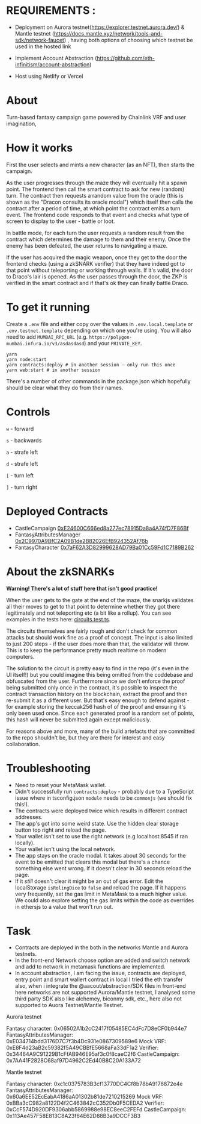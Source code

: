 
# REQUIREMENTS : 

- Deployment on Aurora testnet(https://explorer.testnet.aurora.dev/) & Mantle testnet (https://docs.mantle.xyz/network/tools-and-sdk/network-faucet) , having both options of choosing which testnet be used in the hosted link

- Implement Account Abstraction (https://github.com/eth-infinitism/account-abstraction)

- Host using Netlify or Vercel

# About


Turn-based fantasy campaign game powered by Chainlink VRF and user imagination,



# How it works

First the user selects and mints a new character (as an NFT), then starts the campaign.

As the user progresses through the maze they will eventually hit a spawn point. The frontend then call the smart contract to ask for new (random) turn. The contract then requests a random value from the oracle (this is shown as the "Dracon consults its oracle modal")  which itself then calls the contract after a period of time, at which point the contract emits a turn event. The frontend code responds to that event and checks what type of screen to display to the user - battle or loot.

In battle mode, for each turn the user requests a random result from the contract which determines the damage to them and their enemy. Once the enemy has been defeated, the user returns to navigating a maze.

If the user has acquired the magic weapon, once they get to the door the frontend checks (using a zkSNARK verifier) that they have indeed got to that point without teleporting or working through walls. If it's valid, the door to Draco's lair is opened. As the user passes through the door, the ZKP is verified in the smart contract and if that's ok they can finally battle Draco.

# To get it running

Create a `.env` file and either copy over the values in `.env.local.template` or `.env.testnet.template` depending on which one you're using. You will also need to add `MUMBAI_RPC_URL` (e.g. `https://polygon-mumbai.infura.io/v3/asdasdasd`) and your `PRIVATE_KEY`.

```
yarn
yarn node:start
yarn contracts:deploy # in another session - only run this once
yarn web:start # in another session
```

There's a number of other commands in the package.json which hopefully should be clear what they do from their names.

# Controls

`w` - forward

`s` - backwards

`a` - strafe left

`d` - strafe left

`[` - turn left

`]` - turn right

# Deployed Contracts

- CastleCampaign [0xE24600C666ed8a277ec78915Da8a4A74fD7F86Bf](https://mumbai.polygonscan.com/address/0xE24600C666ed8a277ec78915Da8a4A74fD7F86Bf#code)
- FantasyAttributesManager [0x2C9970A9BfC2A09B1de2B82026EfB924352Af76b](https://mumbai.polygonscan.com/address/0x2C9970A9BfC2A09B1de2B82026EfB924352Af76b#code)
- FantasyCharacter [0x7aF62A3D82999628AD79Ba01Cc59Fd1C7189B262](https://mumbai.polygonscan.com/address/0x7aF62A3D82999628AD79Ba01Cc59Fd1C7189B262#code)

# About the zkSNARKs

**Warning! There's a lot of stuff here that isn't good practice!**

When the user gets to the gate at the end of the maze, the snarkjs validates all their moves to get to that point to determine whether they got there legitimately and not teleporting etc (a bit like a rollup). You can see examples in the tests here: [circuits.test.ts](./circuits/circuits.test.ts).

The circuits themselves are fairly rough and don't check for common attacks but should work fine as a proof of concept. The input is also limited to just 200 steps - if the user does more than that, the validator will throw. This is to keep the performance pretty much realtime on modern computers.

The solution to the circuit is pretty easy to find in the repo (it's even in the UI itself!) but you could imagine this being omitted from the coddebase and obfuscated from the user. Furthermore since we don't enforce the proof being submitted only once in the contract, it's possible to inspect the contract transaction history on the blockchain, extract the proof and then re-submit it as a different user. But that's easy enough to defend against - for example storing the keccak256 hash of of the proof and ensuring it's only been used once. Since each generated proof is a random set of points, this hash will never be submitted again except maliciously.

For reasons above and more, many of the build artefacts that are committed to the repo shouldn't be, but they are there for interest and easy collaboration.

# Troubleshooting


- Need to reset your MetaMask wallet.
- Didn't successfully run `contracts:deploy` - probably due to a TypeScript issue where in tsconfig.json `module` needs to be `commonjs` (we should fix this!).
- The contracts were deployed twice which results in different contract addresses.
- The app's got into some weird state. Use the hidden clear storage button top right and reload the page.
- Your wallet isn't set to use the right network (e.g localhost:8545 if ran locally).
- Your wallet isn't using the local network.
- The app stays on the oracle modal. It takes about 30 seconds for the event to be emitted that clears this modal but there's a chance something else went wrong. If it doesn't clear in 30 seconds reload the page.
- If it _still_ doesn't clear it might be an out of gas error. Edit the localStorage `isRolingDice` to `false` and reload the page. If it happens very frequently, set the gas limit in MetaMask to a much higher value. We could also explore setting the gas limits within the code as overrides in ethersjs to a value that won't run out. 



# Task

- Contracts are deployed in the both in the networks Mantle and Aurora testnets.
- In the front-end Network choose option are added and switch network and add to network in metamask functions are implemented.
- In account abstraction, I am facing the issue, contracts are deployed, entry point and smart wallert contract in local I tried the eth transfer also, when i integrate the @aacout/abstraction/SDK files in front-end here networks are not supported Aurora/Mantle testnet, I analysed some third party SDK also like alchemey, biconmy sdk, etc., here also not supported to Auora Testnet/Mantle Testnet.


Aurora testnet

Fantasy character: 0x06502A1b2cC2417f05485EC4dFc7D8eCF0b944e7
FantasyAttributesManager: 0xE034714bdd3176D7C7f3b4Dc931e0867309589e6
Mock VRF: 0xE8F4d23aB2c59382f5A49CBBfE5668aFa33dF1a2
Verifier: 0x34464A9C91229B1cFfAB946E95af3c0f8caeC2f6
CastleCampaign: 0x7AA41F2828C68af97D4962C2Ed40B8C20A133A72


Mantle testnet

Fantasy character: 0xc1c0375783B3cf13770DC4Cf8b78bA9176872e4e
FantasyAttributesManager: 0x60a6EE52EcEabA4186aA01302b81de7210215269
Mock VRF: 0xBBa3cC982a8122D4f2C463842cC352Db0F5CEDA2
Verifier: 0xCcF574D920DF9306abb5869988e98EC8eeC2FEFd
CastleCampaign: 0x113Ae457F58E813C8A23f64E62D88B3a9DCCF3B3